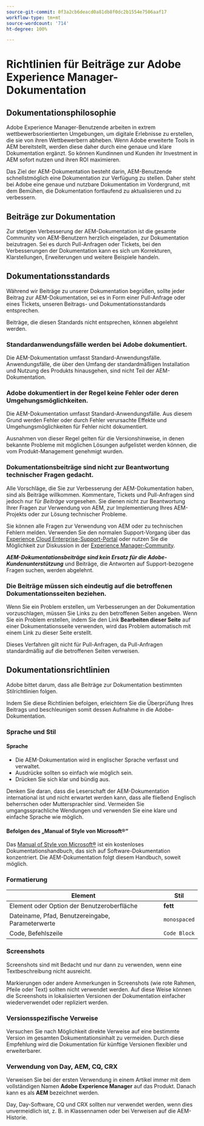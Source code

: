 ```yaml
---
source-git-commit: 0f3a2cb6deacd0a81db8f0dc2b1554e7506aaf17
workflow-type: tm+mt
source-wordcount: '714'
ht-degree: 100%

---
```

# Richtlinien für Beiträge zur Adobe Experience Manager-Dokumentation

## Dokumentationsphilosophie

Adobe Experience Manager-Benutzende arbeiten in extrem wettbewerbsorientierten Umgebungen, um digitale Erlebnisse zu erstellen, die sie von ihren Wettbewerbern abheben. Wenn Adobe erweiterte Tools in AEM bereitstellt, werden diese daher durch eine genaue und klare Dokumentation ergänzt. So können Kundinnen und Kunden ihr Investment in AEM sofort nutzen und ihren ROI maximieren.

Das Ziel der AEM-Dokumentation besteht darin, AEM-Benutzende schnellstmöglich eine Dokumentation zur Verfügung zu stellen. Daher steht bei Adobe eine genaue und nutzbare Dokumentation im Vordergrund, mit dem Bemühen, die Dokumentation fortlaufend zu aktualisieren und zu verbessern.

## Beiträge zur Dokumentation

Zur stetigen Verbesserung der AEM-Dokumentation ist die gesamte Community von AEM-Benutzern herzlich eingeladen, zur Dokumentation beizutragen. Sei es durch Pull-Anfragen oder Tickets, bei den Verbesserungen der Dokumentation kann es sich um Korrekturen, Klarstellungen, Erweiterungen und weitere Beispiele handeln.

## Dokumentationsstandards

Während wir Beiträge zu unserer Dokumentation begrüßen, sollte jeder Beitrag zur AEM-Dokumentation, sei es in Form einer Pull-Anfrage oder eines Tickets, unseren Beitrags- und Dokumentationsstandards entsprechen.

Beiträge, die diesen Standards nicht entsprechen, können abgelehnt werden.

### Standardanwendungsfälle werden bei Adobe dokumentiert.

Die AEM-Dokumentation umfasst Standard-Anwendungsfälle. Anwendungsfälle, die über den Umfang der standardmäßigen Installation und Nutzung des Produkts hinausgehen, sind nicht Teil der AEM-Dokumentation.

### Adobe dokumentiert in der Regel keine Fehler oder deren Umgehungsmöglichkeiten.

Die AEM-Dokumentation umfasst Standard-Anwendungsfälle. Aus diesem Grund werden Fehler oder durch Fehler verursachte Effekte und Umgehungsmöglichkeiten für Fehler nicht dokumentiert.

Ausnahmen von dieser Regel gelten für die Versionshinweise, in denen bekannte Probleme mit möglichen Lösungen aufgelistet werden können, die vom Produkt-Management genehmigt wurden.

### Dokumentationsbeiträge sind nicht zur Beantwortung technischer Fragen gedacht.

Alle Vorschläge, die Sie zur Verbesserung der AEM-Dokumentation haben, sind als Beiträge willkommen. Kommentare, Tickets und Pull-Anfragen sind jedoch nur für *Beiträge* vorgesehen. Sie dienen nicht zur Beantwortung Ihrer Fragen zur Verwendung von AEM, zur Implementierung Ihres AEM-Projekts oder zur Lösung technischer Probleme.

Sie können alle Fragen zur Verwendung von AEM oder zu technischen Fehlern melden. Verwenden Sie den normalen Support-Vorgang über das [Experience Cloud Enterprise-Support-Portal](https://experienceleague.adobe.com/de?support-solution=General#support) oder nutzen Sie die Möglichkeit zur Diskussion in der [Experience Manager-Community](https://experienceleaguecommunities.adobe.com/t5/adobe-experience-manager/ct-p/adobe-experience-manager-community?lang=de).

***AEM-Dokumentationsbeiträge sind kein Ersatz für die Adobe-Kundenunterstützung*** und Beiträge, die Antworten auf Support-bezogene Fragen suchen, werden abgelehnt.

### Die Beiträge müssen sich eindeutig auf die betroffenen Dokumentationsseiten beziehen.

Wenn Sie ein Problem erstellen, um Verbesserungen an der Dokumentation vorzuschlagen, müssen Sie Links zu den betroffenen Seiten angeben. Wenn Sie ein Problem erstellen, indem Sie den Link **Bearbeiten dieser Seite** auf einer Dokumentationsseite verwenden, wird das Problem automatisch mit einem Link zu dieser Seite erstellt.

Dieses Verfahren gilt nicht für Pull-Anfragen, da Pull-Anfragen standardmäßig auf die betroffenen Seiten verweisen.

## Dokumentationsrichtlinien

Adobe bittet darum, dass alle Beiträge zur Dokumentation bestimmten Stilrichtlinien folgen.

Indem Sie diese Richtlinien befolgen, erleichtern Sie die Überprüfung Ihres Beitrags und beschleunigen somit dessen Aufnahme in die Adobe-Dokumentation.

### Sprache und Stil

#### Sprache

* Die AEM-Dokumentation wird in englischer Sprache verfasst und verwaltet.
* Ausdrücke sollten so einfach wie möglich sein.
* Drücken Sie sich klar und bündig aus.

Denken Sie daran, dass die Leserschaft der AEM-Dokumentation international ist und nicht erwartet werden kann, dass alle fließend Englisch beherrschen oder Muttersprachler sind. Vermeiden Sie umgangssprachliche Wendungen und verwenden Sie eine klare und einfache Sprache wie möglich.

#### Befolgen des „Manual of Style von Microsoft®“

Das [Manual of Style von Microsoft®](https://learn.microsoft.com/de-de/style-guide/welcome/) ist ein kostenloses Dokumentationshandbuch, das sich auf Software-Dokumentation konzentriert. Die AEM-Dokumentation folgt diesem Handbuch, soweit möglich.

### Formatierung

| Element | Stil |
|---|---|
| Element oder Option der Benutzeroberfläche | **fett** |
| Dateiname, Pfad, Benutzereingabe, Parameterwerte | `monospaced` |
| Code, Befehlszeile | ```Code Block``` |

### Screenshots

Screenshots sind mit Bedacht und nur dann zu verwenden, wenn eine Textbeschreibung nicht ausreicht.

Markierungen oder andere Anmerkungen in Screenshots (wie rote Rahmen, Pfeile oder Text) sollten nicht verwendet werden. Auf diese Weise können die Screenshots in lokalisierten Versionen der Dokumentation einfacher wiederverwendet oder repliziert werden.

### Versionsspezifische Verweise

Versuchen Sie nach Möglichkeit direkte Verweise auf eine bestimmte Version im gesamten Dokumentationsinhalt zu vermeiden. Durch diese Empfehlung wird die Dokumentation für künftige Versionen flexibler und erweiterbarer.

### Verwendung von Day, AEM, CQ, CRX

Verweisen Sie bei der ersten Verwendung in einem Artikel immer mit dem vollständigen Namen **Adobe Experience Manager** auf das Produkt. Danach kann es als **AEM** bezeichnet werden.

Day, Day-Software, CQ und CRX sollten nur verwendet werden, wenn dies unvermeidlich ist, z. B. in Klassennamen oder bei Verweisen auf die AEM-Historie.

